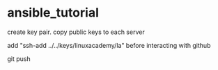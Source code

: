 # ansible_tutorial

create key pair.
copy public keys to each server

add "ssh-add ../../keys/linuxacademy/la" before interacting with github

git push